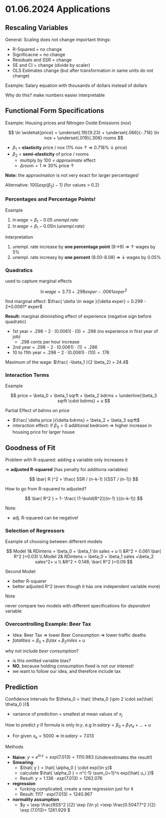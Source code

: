 # 01.06.2024 Applications



## Rescaling Variables

General: Scaling does not change important things:

- R-Squared = no change
- Significacne = no change 
- Residuals and SSR = change
- SE and CI = change (divide by scaler)
- OLS Estimates change (but after transformation in same units do not change)



Example: Salary equation with thousands of dollars instead of dollars

Why do this? make numbers easier interpretable



## Functional Form Specifications

Example: Housing prices and Nitrogen Oxide Emissions (*nox*)

$$
\ln \widehat{price} =
\underset{.19}{9.23} +
\underset{.066}{-.718} \ln nox +
\underset{.019}{.306} rooms
$$

- $\beta_1$ = **elasticity** price / nox (1% nox $\uparrow$ => 0.718% $\downarrow$​ price)
- $\beta_2$ = **semi-elasticity** of price / rooms
    - multiply by 100 = *approximate* effect 
    - $\Delta room=1$ => 30% price $\uparrow$​

**Note:** the approximation is not very exact for larger percentages!

Alternative: $100 [exp(\beta_2)-1]$ (for values > 0.2)



### Percentages and Percentage Points!

Example

1. $\ln wage = \beta_1 - 0.05 \ unempl. rate$
2. $\ln wage = \beta_1 - 0.05  \ln (unempl. rate)$

Interpretation

1. unempl. rate increase by **one percentage point** (8->9) => $\uparrow$ wages by 5%
2. unempl. rate increasy by **one percent** (8.00-8.08) => $\downarrow$ wages by 0.05%



### Quadratics

used to capture marginal effects

$$
\ln wage = 3.73 + .298exper - .0061 exper^2
$$

find marginal effect: $\frac{ \delta \ln wage }{\delta exper} = 0.298 - 2*0.0061* exper$

**Result:** marginal diminishing effect of experience (negative sign before quadratic)

- 1st year = $.298 - 2\cdot (0.0061)\cdot (0) = .298$ (no experience in first year of job)
    - .298 cents per hour increase
- 2nd year = $.298 - 2\cdot (0.0061)\cdot (1) = .286$​ 
- 10 to 11th year = $.298 - 2\cdot (0.0061)\cdot (10) = .176$



Maximum of the wage: $\frac{ -\beta_1 }{2 \beta_2} = 24.4$



### Interaction Terms

Example

$$
price = \beta_0 + \beta_1 sqrft + \beta_2 bdrms + \underline{\beta_3 sqrft \cdot bdrms} + u
$$

 Partial Effect of *bdrms* on price 

- $\frac{ \delta price }{\delta bdrms} = \beta_2 + \beta_3 sqrft$
- interaction effect: if $\beta_3 > 0$ additional bedroom => higher increase in housing price for larger house



## Goodness of Fit

Problem with R-squared: adding a variable only increases it

=> **adjusted R-squared** (has penalty for additiona variables)

$$
\bar{ R }^2 = \frac{ SSR / (n-k-1) }{SST / (n-1)}
$$

 How to go from R-squared to adjusted?

$$
\bar{ R^2 } = 1- \frac{ (1-\bold{R^2})(n-1) }{(n-k-1)}
$$

 Note: 

- adj. R-squared can be negative!

### Selection of Regressors

Example of choosing between different models

$$
Model 1& RDintens = \beta_0 + \beta_1 \ln sales + u  \\
&R^2 = 0.061
\bar{ R^2 }=0.03) \\
Model 2& RDintens = \beta_0 + \beta_1 sales +\beta_2 sales^2+ u  \\
&R^2 = 0.148; \bar{ R^2 }=0.09
$$

 

Second Model: 

- better R-squarer
- better adjusted R^2 (even though it has one independent variable more)



> [!note]
>
> never compare two models with different specifications for *dependent* variable



### Overcontrolling Example: Beer Tax

- Idea: Beer Tax => lower Beer Consumption => lower traffic deaths
- $fatalities = \beta_0 + \beta_1 tax + \beta_2 miles + u$

why not include *beer consumption*?

- is this omitted variable bias?
- **NO**, because holding consumption fixed is not our interest!
- we want to follow our idea, and therefore include tax





## Prediction

Confidence Intervals for $\theta_0 = \hat{ \theta_0 }\pm 2 \cdot se(\hat{ \theta_0 })$​

- variance of prediction = smallest at mean values of $x_j$



How to predict $y$ if formula is only $\ln y$, e.g $\ln salary = \beta_0 + \beta_1 x_k + ... + u$

- For given $x_k = 5000$ => $\ln salary = 7.013$

Methods

- **Naive**: $y = e^{\ln y} = exp(7.013) = 1110.983$ (Underestimates the result!)
- **Smearing**: 
    - $\hat{ y } = \hat{ \alpha_0 } \cdot exp(\ln y)$
    - calculate $\hat{ \alpha_0 } = n^{-1} \sum_{i=1}^n exp(\hat{ u_i })$
    - Result: $y = 1.136 \cdot exp(7.013) = 1262.076$
- **regression**
    - fucking complicated, create a new regression just for it
    - Result: $1117 \cdot exp(7.013) = 1240.967$
- **normality assumption**
    - $y = \exp \frac{RSS^2 }{2} \exp (\ln y) =\exp \frac{0.50477^2 }{2} \exp (7.013)= 1261.929 $





